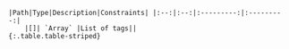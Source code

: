     |Path|Type|Description|Constraints| |:--:|:--:|:---------:|:---------:|
        |[]| `Array` |List of tags||
    {:.table.table-striped}
